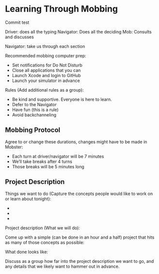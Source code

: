 # Learning Through Mobbing

Commit test

Driver: does all the typing
Navigator: Does all the deciding
Mob: Consults and discusses

Navigator: take us through each section

Recommended mobbing computer prep:

- Set notifications for Do Not Disturb
- Close all applications that you can
- Launch Xcode and login to GitHub
- Launch your simulator in advance

Rules (Add additional rules as a group):
    
- Be kind and supportive. Everyone is here to learn.
- Defer to the Navigator
- Have fun (this is a rule)
- Avoid backchanneling

## Mobbing Protocol
Agree to or change these durations, changes might have to be made in Mobster:

- Each turn at driver/navigator will be 7 minutes
- We’ll take breaks after 4 turns
- Those breaks will be 5 minutes long

## Project Description
Things we want to do (Capture the concepts people would like to work on or learn about tonight):
        
- 
- 
- 

Project description (What we will do):


Come up with a simple (can be done in an hour and a half) project that hits as many of those concepts as possible:


What done looks like:
    
    
Discuss as a group how far into the project description we want to go, and any details that we likely want to hammer out in advance.
